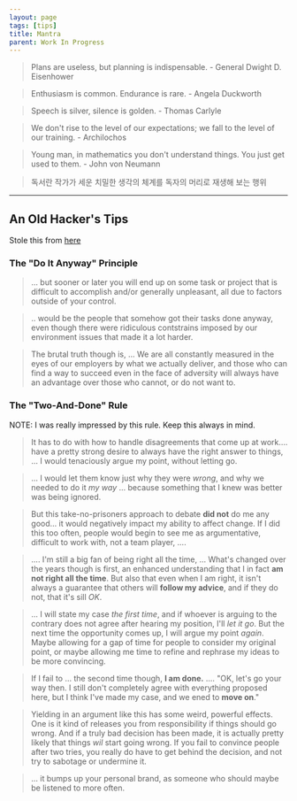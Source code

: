 ```yaml
---
layout: page
tags: [tips]
title: Mantra
parent: Work In Progress
---
```


> Plans are useless, but planning is indispensable. - General Dwight
> D. Eisenhower


> Enthusiasm is common. Endurance is rare. - Angela Duckworth


> Speech is silver, silence is golden. - Thomas Carlyle


> We don't rise to the level of our expectations; we fall to the level
> of our training. - Archilochos


> Young man, in mathematics you don't understand things. You just get
> used to them. - John von Neumann


> 독서란 작가가 세운 치밀한 생각의 체계를 독자의 머리로 재생해 보는
> 행위

---

## An Old Hacker's Tips
 Stole this from
 [here](https://madned.substack.com/p/an-old-hackers-tips-on-staying-employed)


### The "Do It Anyway" Principle

> ... but sooner or later you will end up on some task or project that
> is difficult to accomplish and/or generally unpleasant, all due to
> factors outside of your control.

> .. would be the people that somehow got their tasks done anyway,
> even though there were ridiculous contstrains imposed by our
> environment issues that made it a lot harder.

> The brutal truth though is, ... We are all constantly measured in
> the eyes of our employers by what we actually deliver, and those who
> can find a way to succeed even in the face of adversity will always
> have an advantage over those who cannot, or do not want to.

### The "Two-And-Done" Rule

NOTE: I was really impressed by this rule. Keep this always in mind.

> It has to do with how to handle disagreements that come up at
> work.... have a pretty strong desire to always have the right answer
> to things, ... I would tenaciously argue my point, without letting
> go.

> ... I would let them know just why they were *wrong*, and why we
> needed to do it *my way* ... because something that I knew was
> better was being ignored.

> But this take-no-prisoners approach to debate **did not** do me any
> good... it would negatively impact my ability to affect change. If I
> did this too often, people would begin to see me as argumentative,
> difficult to work with, not a team player, ....

> .... I'm still a big fan of being right all the time, ... What's
> changed over the years though is first, an enhanced understanding
> that I in fact **am not right all the time**. But also that even
> when I am right, it isn't always a guarantee that others will
> **follow my advice**, and if they do not, that it's sill *OK*.

> ... I will state my case *the first time*, and if whoever is arguing
> to the contrary does not agree after hearing my position, I'll *let
> it go*. But the next time the opportunity comes up, I will argue my
> point *again*. Maybe allowing for a gap of time for people to
> consider my original point, or maybe allowing me time to refine and
> rephrase my ideas to be more convincing.

> If I fail to ... the second time though, **I am done.** .... "OK,
> let's go your way then. I still don't completely agree with
> everything proposed here, but I think I've made my case, and we ened
> to **move on**."

> Yielding in an argument like this has some weird, powerful
> effects. One is it kind of releases you from responsibility if
> things should go wrong. And if a truly bad decision has been made,
> it is actually pretty likely that things *wil* start going wrong. If
> you fail to convince people after two tries, you really do have to
> get behind the decision, and not try to sabotage or undermine it.

> ... it bumps up your personal brand, as someone who should maybe be
> listened to more often.
